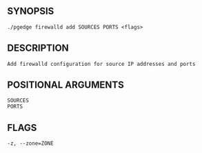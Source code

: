 ## SYNOPSIS
    ./pgedge firewalld add SOURCES PORTS <flags>
 
## DESCRIPTION
    Add firewalld configuration for source IP addresses and ports
 
## POSITIONAL ARGUMENTS
    SOURCES
    PORTS
 
## FLAGS
    -z, --zone=ZONE
    
    
